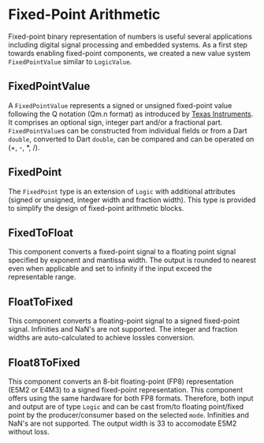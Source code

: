 # Fixed-Point Arithmetic

Fixed-point binary representation of numbers is useful several applications including digital signal processing and embedded systems. As a first step towards enabling fixed-point components, we created a new value system `FixedPointValue` similar to `LogicValue`.

## FixedPointValue

A `FixedPointValue` represents a signed or unsigned fixed-point value following the Q notation (Qm.n format) as introduced by [Texas Instruments](https://www.ti.com/lit/ug/spru565b/spru565b.pdf). It comprises an optional sign, integer part and/or a fractional part. `FixedPointValue`s can be constructed from individual fields or from a Dart `double`, converted to Dart `double`, can be compared and can be operated on (+, -, *, /).

## FixedPoint

The `FixedPoint` type is an extension of `Logic` with additional attributes (signed or unsigned, integer width and fraction width). This type is provided to simplify the design of fixed-point arithmetic blocks.

## FixedToFloat

This component converts a fixed-point signal to a floating point signal specified by exponent and mantissa width. The output is rounded to nearest even when applicable and set to infinity if the input exceed the representable range.

## FloatToFixed

This component converts a floating-point signal to a signed fixed-point signal. Infinities and NaN's are not supported. The integer and fraction widths are auto-calculated to achieve lossles conversion.

## Float8ToFixed

This component converts an 8-bit floating-point (FP8) representation (E5M2 or E4M3) to a signed fixed-point representation. This component offers using the same hardware for both FP8 formats. Therefore, both input and output are of type `Logic` and can be cast from/to floating point/fixed point by the producer/consumer based on the selected `mode`. Infinities and NaN's are not supported. The output width is 33 to accomodate E5M2 without loss.

